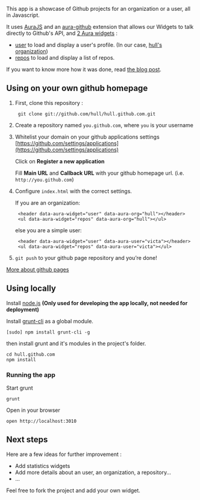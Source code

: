 This app is a showcase of Github projects for an organization or a user, all in Javascript.

It uses [AuraJS](https://github.com/aurajs/aura) and an [aura-github](https://github.com/hull/hull.github.com/blob/master/assets/js/extensions/aura-github.js) extension that allows our Widgets to talk directly to Github's API, and [2 Aura widgets](https://github.com/hull/hull.github.com/tree/master/widgets) : 

* [user](https://github.com/hull/hull.github.com/blob/master/widgets/user/main.js) to load and display a user's profile. (In our case, [hull's organization](https://github.com/hull))
* [repos](https://github.com/hull/hull.github.com/blob/master/widgets/repos/main.js) to load and display a list of repos.

If you want to know more how it was done, read [the blog post](http://blog.hull.io/post/46504817377/how-to-build-your-own-twitter-like-open-source-page).

## Using on your own github homepage

1. First, clone this repository :

        git clone git://github.com/hull/hull.github.com.git

2. Create a repository named ``you.github.com``, where ``you`` is your username

3. Whitelist your domain on your github applications settings [https://github.com/settings/applications](https://github.com/settings/applications)

   Click on **Register a new application**
   
   Fill **Main URL** and **Callback URL** with your github homepage url. (i.e. ``http://you.github.com``)

4. Configure ```index.html``` with the correct settings.

   If you are an organization:

        <header data-aura-widget="user" data-aura-org="hull"></header> 
        <ul data-aura-widget="repos" data-aura-org="hull"></ul>
    
    else you are a simple user:

        <header data-aura-widget="user" data-aura-user="victa"></header> 
        <ul data-aura-widget="repos" data-aura-user="victa"></ul>

5. ``git push`` to your github page repository and you’re done!


[More about github pages](https://github.com/blog/272-github-pages)

## Using locally

Install [node.js](http://nodejs.org) **(Only used for developing the app locally, not needed for deployment)**

Install [grunt-cli](https://github.com/gruntjs/grunt-cli) as a global module.

    [sudo] npm install grunt-cli -g


then install grunt and it's modules in the project's folder.

    cd hull.github.com
    npm install


### Running the app

Start grunt

    grunt

Open in your browser

    open http://localhost:3010

## Next steps

Here are a few ideas for further improvement :

* Add statistics widgets
* Add more details about an user, an organization, a repository…
* ...

Feel free to fork the project and add your own widget.
